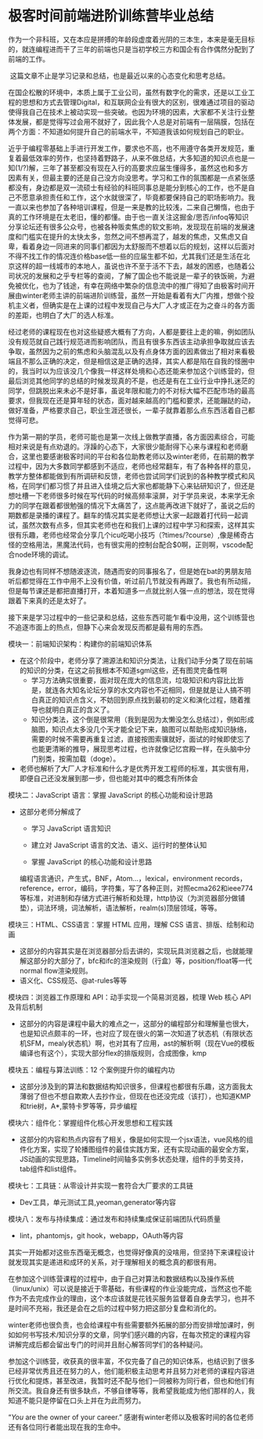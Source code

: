 # 极客时间前端进阶训练营毕业总结

​	作为一个非科班，又在本应是拼搏的年龄段虚度着光阴的三本生，本来是毫无目标的，就连编程进而干了三年的前端也只是当初学校三方和国企有合作偶然分配到了前端的工作。

​	这篇文章不止是学习记录和总结，也是最近以来的心态变化和思考总结。

​	在国企松散的环境中，本质上属于工业公司，虽然有数字化的需求，还是以工业工程的思想和方式去管理Digital，和互联网企业有很大的区别，很难通过项目的驱动使得我自己在技术上被动实现一些突破。也因为环境的因素，大家都不关注行业整体发展，都是觉得写过会用不就好了，因此我个人总是对前端有一层隔膜，包括在两个方面：不知道如何提升自己的前端水平，不知道我该如何规划自己的职业。

​	近乎于编程零基础上手进行开发工作，要求也不高，也不用遵守各类开发规范，重复着最低效率的劳作，也坚持着野路子，从来不做总结，大多知道的知识点也是一知(1/?)解，三年了甚至都没有现在入行的高要求应届生懂得多，虽然这也和多方因素有关，但最主要的还是自己没方向没思考。学习和工作的氛围都是一点紧张感都没有，身边都是双一流硕士有经验的科班同事总是能分到核心的工作，也不是自己不愿意承担责任和工作，这个水就很深了，毕竟都要保持自己的职场影响力。我一直以来也参加了各种培训课程，但是一来是教的比较浅，二来自己懒惰，也由于真的工作环境是在太老旧，懂的都懂。由于也一直关注这掘金/思否/infoq等知识分享论坛还有很多公众号，也被各种贩卖焦虑的软文影响，发现现在前端的发展速度和门槛实在提升的太快太多，忽然之间不想再混了，越发的焦虑，又焦虑又自卑，看着身边一同进来的同事们都因为太舒服而不想着以后的规划，这样以后面对不得不找工作的情况连价格base低一些的应届生都不如，尤其我们还是生活在北京这样的超一线城市的本地人，虽说也许不至于活不下去，越发的困惑，也随着公司状况的发展和之乎专栏等的查阅，了解了国企也不能说是一辈子的铁饭碗，为避免被优化，也为了钱途，有幸在网络中繁杂的信息流中的推广得知了由极客时间开展由winter老师主讲的前端进阶训练营，虽然一开始是看着有大厂内推，想做个投机主义者，但确实是在上课的过程中发现自己与大厂人才或正在为之奋斗的各方面的差距，也明白了大厂的选人标准。

​	经过老师的课程现在也对这些疑惑大概有了方向，人都是要往上走的嘛，例如团队没有规范就自己践行规范进而影响团队，而且有很多东西该主动承担争取就应该去争取，虽然因为之前的焦虑和头脑混乱以及有点身体方面的因素做出了相对来看极端且不那么正确的决定，但是相信这是正确的选择，其实人都是陷在自我的怪圈中的，我当时以为应该没几个像我一样这样处境和心态还能来参加这个训练营的，但最后浏览其他同学的总结的时候发现真的不是，也还是有在工业行业中挣扎迷茫的同学，但跳脱出来未必不是好事，虽说年限和能力的不对标大幅不匹配市场的最高要求，但我现在还是算年轻的状态，面对越来越高的门槛和要求，还能蹦跶的动，做好准备，严格要求自己，职业生涯还很长，一辈子就靠着那么点东西活着自己都觉得可悲。

​	作为第一期的学员，老师可能也是第一次线上做教学直播，各方面因素综合，可能相对来说是有点劝退的。浮躁的心态下，大家很少能耐得下心来与课程和老师磨合，这里也要感谢极客时间的平台和各位助教老师以及winter老师，在前期的教学过程中，因为大多数同学都感到不适应，老师也经常翻车，有了各种各样的意见，教学方整体都能做到有所调研和反馈，老师也尝试同学们说到的各种教学模式和风格，在同学们都习惯了并且进入佳境之后大家也都能静下心来钻研知识了，但还是想吐槽一下老师很多时候在写代码的时候高频率滚屏，对于学员来说，本来学无余力的同学在跟着都很勉强的情况下太痛苦了，这点能再改进下就好了，虽说之后的期数都是录播的课程了。翻车的情况其实是老师想让大家一起跟着打代码一起调试，虽然次数有点多，但其实老师也在和我们上课的过程中学习和探索，这样其实很有乐趣，老师也经常会分享几个icu吃喝小技巧（?times/?course）,像是稀奇古怪的空格用法，黑魔法代码，也有很实用的控制台配合$0啊，正则啊，vscode配合node环境的调试。

​	我身边也有同样不想随波逐流，随遇而安的同事报名了，但是她在bat的男朋友陪听后都觉得在工作中用不上没有价值，听过前几节就没有再跟了。我也有所动摇，但是每节课还是都把直播打开，本着知道多一点就比别人强一点的想法，现在觉得跟着下来真的还是太好了。

​	接下来是学习过程中的一些记录和总结，这些东西可能乍看中没用，这个训练营也不追逐市面上的热点，但静下心来会发现反而都是最有用的东西。

模块一：前端知识架构：构建你的前端知识体系

+ 在这个阶段中，老师分享了溯源法和知识分类法，让我们动手分类了现在前端的知识的分类，在这之前我根本不知道sgml这些，还有图灵完备性啊
  + 学习方法确实很重要，面对现在庞大的信息流，垃圾知识和内容比比皆是，就连各大知名论坛分享的水文内容也不近相同，但是就是让人搞不明白真正的知识点含义，不妨回到原点找到最初的定义和演化过程，随着推导也就明白真正的含义了。
  + 知识分类法，这个倒是很常用（我到是因为太懒没怎么总结过），例如形成脑图，知识点太多没几个天才能全记下来，脑图可以帮助形成知识脉络，需要的时候不需要再重复过滤，直接按图索骥就好，面试的时候即使忘了也能更清晰的推导，展现思考过程，也许就像记忆宫殿一样，在头脑中分门别类，按需加载（doge）。
+ 老师也解析了大厂人才标准和什么才是优秀开发工程师的标准，其实很有用，即便自己还没发展到那一步，但也能对其中的概念有所体会

模块二：JavaScript 语言：掌握 JavaScript 的核心功能和设计思路

+ 这部分老师分解成了

  + 学习 JavaScript 语言知识

  + 建立对 JavaScript 语言的文法、语义、运行时的整体认知

  + 掌握 JavaScript 的核心功能和设计思路

  编程语言通识，产生式，BNF，Atom...，lexical，environment records，reference，error，编码，字符集，写了各种正则，对照ecma262和ieee774等标准，对进制和存储方式进行解析和处理，http协议（为浏览器部分做铺垫），词法环境，词法解析，语法解析，realm(s)顶层领域，等等。

模块三：HTML、CSS语言：掌握 HTML 应用，理解 CSS 语言、排版、绘制和动画

+ 这部分的内容其实是在浏览器部分后去讲的，实现玩具浏览器之后，也就能理解这部分的大部分了，bfc和ifc的渲染规则（行盒）等，position/float等一代normal flow渲染规则。
+ 语义化、CSS规范、@at-rules等等

模块四：浏览器工作原理和 API：动手实现一个简易浏览器，梳理 Web 核心 API 及背后机制

+ 这部分的内容是课程中最大的难点之一，这部分的编程部分和理解量也很大，也是知识点颇丰的一环，也对应了现在很火的第一次知道了状态机（有限状态机SFM，mealy状态机）啊，也对其有了应用，ast的解析啊（现在Vue的模板编译也有这个），实现大部分flex的排版规则，合成图像，kmp

模块五：编程与算法训练：12 个案例提升你的编程内功

+ 这部分涉及到的算法和数据结构知识很多，但课程也都很有乐趣，这方面我太薄弱了但也不想自欺欺人去抄作业，但现在也还没完成（该打），也知道KMP和trie树，A*,蒙特卡罗等等，异步编程

模块六：组件化：掌握组件化核心开发思想和工程实践

+ 这部分的内容和热点内容有了相关，像是如何实现一个jsx语法，vue风格的组件化方案，实现了轮播图组件的最佳实践方案，还有实现动画的最安全方案，JS动画的实现思路，Timeline时间轴多实例多状态处理，组件的手势支持，tab组件和list组件。

模块七：工具链：从零设计并实现一套符合大厂要求的工具链

+ Dev工具，单元测试工具,yeoman,generator等内容

模块八：发布与持续集成：通过发布和持续集成保证前端团队代码质量

+ lint，phantomjs，git hook，webapp，OAuth等内容

​	其实一开始都对这些东西毫无概念，也觉得好像真的没啥用，但坚持下来课程设计就发现其实是递进和成环的关系，对于理解相关的概念真的都很有用。

​	在参加这个训练营课程的过程中，由于自己对算法和数据结构以及操作系统（linux/unix）可以说是接近于零基础，有些课程的作业没能完成，当然这也不能作为不去完成作业的理由，这个本应该就是花钱买服务监督着自身去学习，也并不是时间不充裕，我还是会在之后的过程中努力把这部分复盘和消化的。

​	winter老师也很负责，也会给课程中有些需要额外拓展的部分而安排增加课时，例如如何书写技术/知识分享的文章，同学们感兴趣的内容，在每次预定的课程内容讲解完成后都会留出专门的时间并且耐心解答同学们的各种疑问。

​	参加这个训练营，收获真的很丰富，不仅完备了自己的知识体系，也结识到了很多已经非常优秀且还在努力的人，他们能积极主动思考并且努力对老师的课程内容进行优化和提炼，甚至改进，我暂时还不配与他们一同被称为同行者，但也和他们有所交流。我自身还有很多缺点，不够自律等等，我希望我能成为他们那样的人，我知道不能只是停留在口头上并在为此而努力。

“*You* are the owner of your career.” 感谢有winter老师以及极客时间的各位老师还有各位同行者能出现在我的生命中。